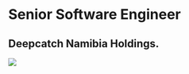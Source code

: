 # Senior Software Engineer
## Deepcatch Namibia Holdings.

<img src="https://scontent.fers3-1.fna.fbcdn.net/v/t39.30808-6/273770370_5351167638244929_1830095388855464121_n.jpg?_nc_cat=106&ccb=1-5&_nc_sid=e3f864&_nc_ohc=zOqH2ItgxJwAX-03mog&_nc_ht=scontent.fers3-1.fna&oh=00_AT_QQwtrRKr3D-5Qyr-HxJVX-AJuoKS5g51iLvwCnkLLsg&oe=620A1253" />
